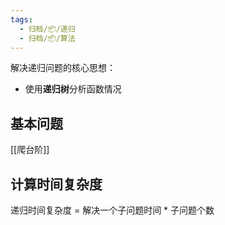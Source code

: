 ```yaml
---
tags:
  - 归档/📦/递归
  - 归档/📦/算法
---
```


解决递归问题的核心思想：

- 使用**递归树**分析函数情况

## 基本问题

[[爬台阶]]

## 计算时间复杂度

递归时间复杂度 = 解决一个子问题时间 * 子问题个数
